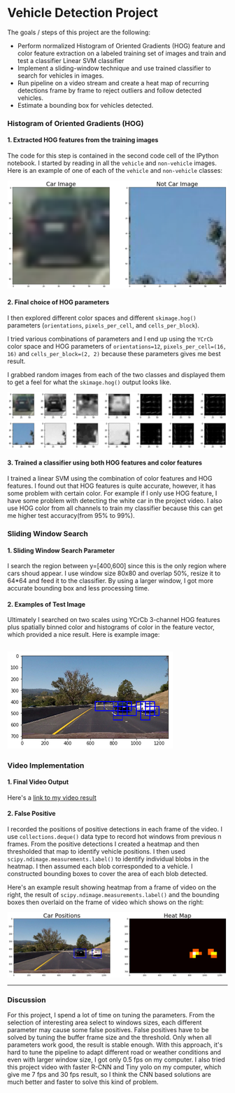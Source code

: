
# Vehicle Detection Project

The goals / steps of this project are the following:

* Perform  normalized Histogram of Oriented Gradients (HOG) feature and color feature extraction on a labeled training set of images and train and test a classifier Linear SVM classifier
* Implement a sliding-window technique and use trained classifier to search for vehicles in images.
* Run pipeline on a video stream and create a heat map of recurring detections frame by frame to reject outliers and follow detected vehicles.
* Estimate a bounding box for vehicles detected.

[//]: # (Image References)
[image1]: ./Writeup_Material/Data_Example.png
[image2]: ./Writeup_Material/Car_YCrCb_Feature.png
[image3]: ./Writeup_Material/Notcar_YCrCb_Feature.png
[image4]: ./Writeup_Material/sliding_window.png
[image5]: ./Writeup_Material/Heat_Map.png
[image6]: ./examples/labels_map.png
[image7]: ./examples/output_bboxes.png
[video1]: ./project_video.mp4


### Histogram of Oriented Gradients (HOG)

#### 1. Extracted HOG features from the training images

The code for this step is contained in the second code cell of the IPython notebook. I started by reading in all the `vehicle` and `non-vehicle` images.  Here is an example of one of each of the `vehicle` and `non-vehicle` classes:

![alt text][image1]


#### 2. Final choice of HOG parameters


I then explored different color spaces and different `skimage.hog()` parameters (`orientations`, `pixels_per_cell`, and `cells_per_block`).  

I tried various combinations of parameters and I end up using the `YCrCb` color space and HOG parameters of `orientations=12`, `pixels_per_cell=(16, 16)` and `cells_per_block=(2, 2)` because these parameters gives me best result.

I grabbed random images from each of the two classes and displayed them to get a feel for what the `skimage.hog()` output looks like.

![alt text][image2]
![alt text][image3]

#### 3. Trained a classifier using both HOG features and color features

I trained a linear SVM using the combination of color features and HOG features. I found out that HOG features is quite accurate, however, it has some problem with certain color. For example if I only use HOG feature, I have some problem with detecting the white car in the project video. I also use HOG color from all channels to train my classifier because this can get me higher test accuracy(from 95% to 99%).

### Sliding Window Search

#### 1. Sliding Window Search Parameter

I search the region between y=[400,600] since this is the only region where cars shoud appear. I use window size 80x80 and overlap 50%, resize it to 64*64  and feed it to the classifier. By using a larger window, I got more accurate bounding box and less processing time.


#### 2. Examples of Test Image

Ultimately I searched on two scales using YCrCb 3-channel HOG features plus spatially binned color and histograms of color in the feature vector, which provided a nice result.  Here is example image:

![alt text][image4]
---

### Video Implementation

#### 1. Final Video Output

Here's a [link to my video result](https://youtu.be/4rLj6TLulTY)


#### 2. False Positive

I recorded the positions of positive detections in each frame of the video. I use `collections.deque()` data type to record hot windows from previous n frames.  From the positive detections I created a heatmap and then thresholded that map to identify vehicle positions.  I then used `scipy.ndimage.measurements.label()` to identify individual blobs in the heatmap.  I then assumed each blob corresponded to a vehicle.  I constructed bounding boxes to cover the area of each blob detected.  

Here's an example result showing heatmap from a frame of video on the right, the result of `scipy.ndimage.measurements.label()` and the bounding boxes then overlaid on the frame of video which shows on the right:


![alt text][image5]




---

### Discussion

For this project, I spend a lot of time on tuning the parameters. From the selection of interesting area select to windows sizes, each different parameter may cause some false positives. False positives have to be solved by tuning the buffer frame size and the threshold. Only when all parameters work good, the result is stable enough. With this approach, it's hard to tune the pipeline to adapt different road or weather conditions and even with larger window size, I got only 0.5 fps on my computer. I also tried this project video with faster R-CNN and Tiny yolo on my computer, which give me 7 fps and 30 fps result, so I think the CNN based solutions are much better and faster to solve this kind of problem.

